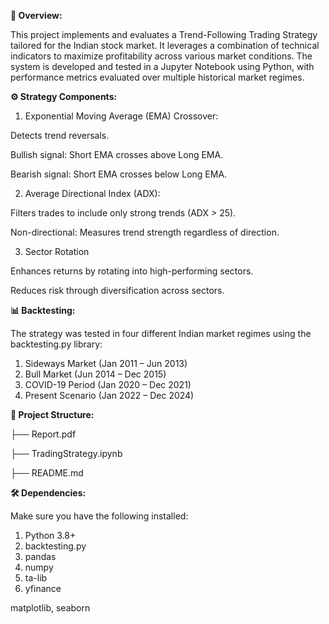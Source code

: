 **📘 Overview:**

This project implements and evaluates a Trend-Following Trading Strategy tailored for the Indian stock market. It leverages a combination of technical indicators to maximize profitability across various market conditions.
The system is developed and tested in a Jupyter Notebook using Python, with performance metrics evaluated over multiple historical market regimes.


**⚙️ Strategy Components:**

1. Exponential Moving Average (EMA) Crossover:

Detects trend reversals.

Bullish signal: Short EMA crosses above Long EMA.

Bearish signal: Short EMA crosses below Long EMA.

2. Average Directional Index (ADX):

Filters trades to include only strong trends (ADX > 25).

Non-directional: Measures trend strength regardless of direction.

3. Sector Rotation

Enhances returns by rotating into high-performing sectors.

Reduces risk through diversification across sectors.

**📊 Backtesting:**

The strategy was tested in four different Indian market regimes using the backtesting.py library:
1. Sideways Market (Jan 2011 – Jun 2013)
2. Bull Market (Jun 2014 – Dec 2015)
3. COVID-19 Period (Jan 2020 – Dec 2021)
4. Present Scenario (Jan 2022 – Dec 2024)

**📂 Project Structure:**

├── Report.pdf

├── TradingStrategy.ipynb

├── README.md

**🛠️ Dependencies:**

Make sure you have the following installed:

1. Python 3.8+
2. backtesting.py
3. pandas
4. numpy
5. ta-lib
6. yfinance

matplotlib, seaborn
